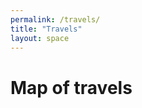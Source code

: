 ```yaml
---
permalink: /travels/
title: "Travels"
layout: space
---
```

# Map of travels
<html>
    <head>
        <meta name="viewport" content="width=device-width, initial-scale=1.0">
        <link rel="stylesheet" href="https://unpkg.com/leaflet@1.3.3/dist/leaflet.css"/>
        <link rel="stylesheet" href="https://unpkg.com/leaflet.markercluster@1.3.0/dist/MarkerCluster.css"/>
        <link rel="stylesheet" href="https://unpkg.com/leaflet.markercluster@1.3.0/dist/MarkerCluster.Default.css"/>
        <link rel="stylesheet" href="/leaflet/fullscreen/leaflet.fullscreen.css"/>
        <link rel="stylesheet" href="/leaflet/map.css"/>
        <script src="https://unpkg.com/leaflet@1.3.3/dist/leaflet.js"></script>
        <script src="https://unpkg.com/leaflet.markercluster@1.3.0/dist/leaflet.markercluster.js"></script>
        <script src="/leaflet/fullscreen/Leaflet.fullscreen.min.js"></script>
        <script src="/leaflet/locations.js"></script>
    </head>
    <body>
        <br>
        <div id="map">
            <script>
                var tileLayer = L.tileLayer("https://api.tiles.mapbox.com/v4/{id}/{z}/{x}/{y}.png?access_token={accessToken}", {
                    id: "mapbox.streets",
                    accessToken: "pk.eyJ1IjoiemhhbmdjaSIsImEiOiJja2themJsZTcxOTRzMnZsbjZxNmIxOTF1In0.xY5kzc2fZFfaURdJNvUEsQ"
                });
                var map = L.map("map", {
                    center: [0, 180],
                    zoom: 0.3,
                    fullscreenControl: {
                        psudoFullscreen: false
                    }
                });
                map.addLayer(tileLayer);
                var markers = L.markerClusterGroup({
                    showCoverageOnHover: false,
                    maxClusterRadius: 80
                });
    		    for (var i = 0; i < addressPoints.length; i++) {
    			    var a = addressPoints[i];
    			    var title = a[0];
    			    var marker = L.marker(new L.LatLng(a[1], a[2]), { title: title });
    			    marker.bindPopup(title);
    			    markers.addLayer(marker);
    		    }
    		    map.addLayer(markers);
                map.zoomIn();
    	     </script>
        </div>
    </body>
</html>
